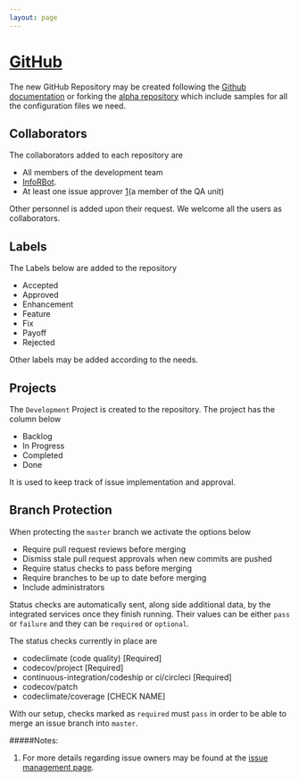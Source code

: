 ```yaml
---
layout: page
---
```


# [GitHub](https://github.com/)

The new GitHub Repository may be created following the [Github documentation](https://help.github.com/articles/create-a-repo/) or forking the [alpha repository](https://github.com/inforlife/alpha) which include samples for all the configuration files we need.

## Collaborators

The collaborators added to each repository are

- All members of the development team
- [InfoRBot](https://github.com/inforbot).
- At least one issue approver [1](#notes)(a member of the QA unit)

Other personnel is added upon their request. We welcome all the users as collaborators.

## Labels

The Labels below are added to the repository

- Accepted
- Approved
- Enhancement
- Feature
- Fix
- Payoff
- Rejected

Other labels may be added according to the needs.

## Projects

The `Development` Project is created to the repository. The project has the column below

- Backlog
- In Progress
- Completed
- Done

It is used to keep track of issue implementation and approval.

## Branch Protection

When protecting the `master` branch we activate the options below

- Require pull request reviews before merging
- Dismiss stale pull request approvals when new commits are pushed
- Require status checks to pass before merging
- Require branches to be up to date before merging
- Include administrators

Status checks are automatically sent, along side additional data, by the integrated services once they finish running. Their values can be either `pass` or `failure` and they can be `required` or `optional`.

The status checks currently in place are

- codeclimate (code quality) [Required]
- codecov/project [Required]
- continuous-integration/codeship or ci/circleci [Required]
- codecov/patch
- codeclimate/coverage [CHECK NAME]

With our setup, checks marked as `required` must `pass` in order to be able to merge an issue branch into `master`.


#####Notes:

1. For more details regarding issue owners may be found at the [issue management page](https://inforlife.github.io/process/issues.html).

